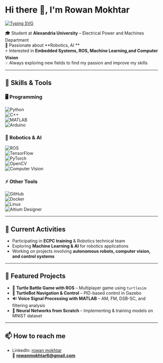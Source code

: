 # Hi there 👋, I'm Rowan Mokhtar  

[![Typing SVG](https://readme-typing-svg.demolab.com?font=Fira+Code&size=24&pause=1000&color=F75C7E&width=600&lines=Electrical+Power+and+Machines+Student;Passionate+about+robotics+%26+AI)](https://git.io/typing-svg)

🎓 Student at **Alexandria University** – Electrical Power and Machines Department  
🤖 Passionate about **Robotics, AI **  
⚡ Interested in **Embedded Systems, ROS, Machine Learning,and Computer Vision**  
💡 Always exploring new fields to find my passion and improve my skills  

---

## 🔧 Skills & Tools  

### 🖥️ Programming  
![Python](https://img.shields.io/badge/Python-3776AB?style=for-the-badge&logo=python&logoColor=white)  
![C++](https://img.shields.io/badge/C++-00599C?style=for-the-badge&logo=cplusplus&logoColor=white)  
![MATLAB](https://img.shields.io/badge/MATLAB-FF7F0E?style=for-the-badge&logo=mathworks&logoColor=white)  
![Arduino](https://img.shields.io/badge/Arduino-00979D?style=for-the-badge&logo=arduino&logoColor=white)  

### 🤖 Robotics & AI  
![ROS](https://img.shields.io/badge/ROS-22314E?style=for-the-badge&logo=ros&logoColor=white)  
![TensorFlow](https://img.shields.io/badge/TensorFlow-FF6F00?style=for-the-badge&logo=tensorflow&logoColor=white)  
![PyTorch](https://img.shields.io/badge/PyTorch-EE4C2C?style=for-the-badge&logo=pytorch&logoColor=white)  
![OpenCV](https://img.shields.io/badge/OpenCV-5C3EE8?style=for-the-badge&logo=opencv&logoColor=white)  
![Computer Vision](https://img.shields.io/badge/Computer%20Vision-0088CC?style=for-the-badge&logo=opencv&logoColor=white)  

### ⚡ Other Tools  
![GitHub](https://img.shields.io/badge/GitHub-181717?style=for-the-badge&logo=github&logoColor=white)  
![Docker](https://img.shields.io/badge/Docker-2496ED?style=for-the-badge&logo=docker&logoColor=white)  
![Linux](https://img.shields.io/badge/Linux-FCC624?style=for-the-badge&logo=linux&logoColor=black)  
![Altium Designer](https://img.shields.io/badge/Altium-999999?style=for-the-badge&logo=altiumdesigner&logoColor=white)  

---

## 📌 Current Activities
- Participating in **ECPC training** & Robotics technical team  
- Exploring **Machine Learning & AI** for robotics applications  
- Working on projects involving **autonomous robots, computer vision, and control systems**  

---

## 🚀 Featured Projects
- 🐢 **Turtle Battle Game with ROS** – Multiplayer game using `turtlesim`  
- 🤖 **TurtleBot Navigation & Control** – PID-based control in Gazebo  
- 🔊 **Voice Signal Processing with MATLAB** – AM, FM, DSB-SC, and filtering analysis  
- 🧠 **Neural Networks from Scratch** – Implementing & training models on MNIST dataset  

---

## 📫 How to reach me
- LinkedIn: [rowan mokhtar](www.linkedin.com/in/rowan-mokhtar-444460257)  
📧 **rowanmokhtar6@gmail.com**  

